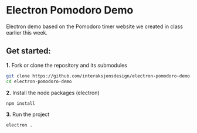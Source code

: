 # Electron Pomodoro Demo

Electron demo based on the Pomodoro timer website we created in class earlier this week.

## Get started:

**1\.** Fork or clone the repository and its submodules

```bash
git clone https://github.com/interaksjonsdesign/electron-pomodoro-demo.git
cd electron-pomodoro-demo
```

**2\.** Install the node packages (electron)
```bash
npm install
```

**3\.** Run the project
```bash
electron .
```
